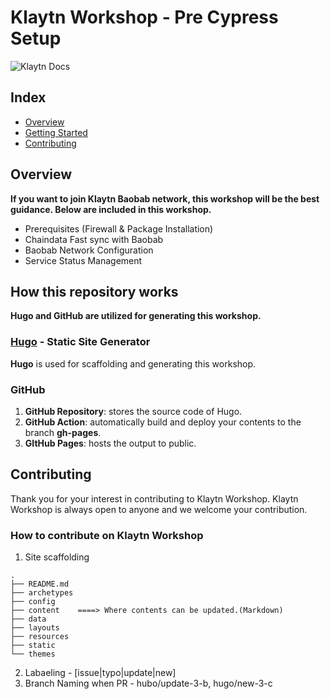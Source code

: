 # Klaytn Workshop - Pre Cypress Setup

![Klaytn Docs](https://raw.githubusercontent.com/trakim/pre/main/static/images/klaytn.png)

## Index
  - [Overview](#overview) 
  - [Getting Started](#getting-started)
  - [Contributing](#contributing)
<!--  Other options to write Readme
  - [Deployment](#deployment)
  - [Used or Referenced Projects](Used-or-Referenced-Projects)
-->

## Overview
<!-- Write Overview about this project -->
**If you want to join Klaytn Baobab network, this workshop will be the best guidance. Below are included in this workshop.**
- Prerequisites (Firewall & Package Installation)
- Chaindata Fast sync with Baobab
- Baobab Network Configuration
- Service Status Management

## How this repository works
**Hugo and GitHub are utilized for generating this workshop.**
### [Hugo](https://gohugo.io/about/) - Static Site Generator
**Hugo** is used for scaffolding and generating this workshop.
### GitHub
1. **GitHub Repository**: stores the source code of Hugo.
2. **GitHub Action**: automatically build and deploy your contents to the branch **gh-pages**.
3. **GItHub Pages**: hosts the output to public.

## Contributing
<!-- Write the way to contribute -->
Thank you for your interest in contributing to Klaytn Workshop. Klaytn Workshop is always open to anyone and we welcome your contribution. 
### How to contribute on Klaytn Workshop
1. Site scaffolding
```
.
├── README.md
├── archetypes
├── config
├── content    ====> Where contents can be updated.(Markdown)
├── data
├── layouts
├── resources
├── static
└── themes
```
2. Labaeling - [issue|typo|update|new]
3. Branch Naming when PR - hubo/update-3-b, hugo/new-3-c 
